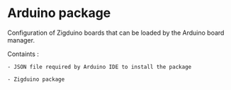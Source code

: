 # Arduino package
Configuration of Zigduino boards that can be loaded by the Arduino board manager. 

Containts :

	- JSON file required by Arduino IDE to install the package
 
	- Zigduino package
